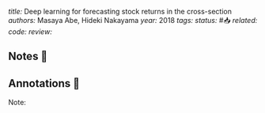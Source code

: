*title:* Deep learning for forecasting stock returns in the cross-section
*authors:* Masaya Abe, Hideki Nakayama
*year:* 2018
*tags:* 
*status:* #📥
*related:*
*code:*
*review:*

## Notes 📍

## Annotations 📖
Note: 
